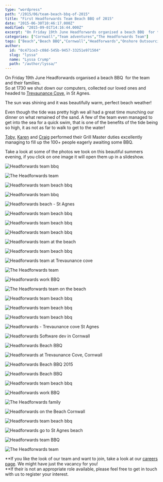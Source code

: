 ```yaml
---
type: "wordpress"
path: "/2015/06/team-beach-bbq-of-2015"
title: "First Headforwards Team Beach BBQ of 2015"
date: "2015-06-30T10:46:17.000Z"
modified: "2015-09-01T14:16:44.000Z"
excerpt: "On Friday 19th June Headforwards organised a beach BBQ  for the team and their families. So at 1730 we shut down our computers, collected our loved ones and headed to Trevaunance Cove, in St Agnes.  The sun was shining and it was beautifully warm, perfect beach weather! Even though the tide was pretty high we all …"
categories: ["Cornwall","Team adventures","The Headforwards Team"]
tags: ["Beach","Beach BBQ","Cornwall","Headforwards","Onshore Outsourcing","onshore software development","software companies cornwall","software companies uk","software jobs cornwall","Team","Teambuilding"]
author:
  id: "0c471ce3-c08d-545b-9457-33251e971504"
  slug: "lyssa"
  name: "Lyssa Crump"
  path: "/author/lyssa/"
---
```

On Friday 19th June Headforwards organised a beach BBQ  for the team and their families.  
So at 1730 we shut down our computers, collected our loved ones and headed to [Trevaunance Cove](https://www.visitcornwall.com/beaches/north-cornwall/st-agnes/trevaunance-cove-beach#.VYfSlRNVhBc), in St Agnes. 

The sun was shining and it was beautifully warm, perfect beach weather!

Even though the tide was pretty high we all had a great time munching our dinner on what remained of the sand. A few of the team even managed to get into the sea for a quick swim, that is one of the benefits of the tide being so high, it as not as far to walk to get to the water!

[Toby](https://www.linkedin.com/in/tobyparkins), [Karen](https://www.linkedin.com/pub/karen-russell/67/42/158) and [Craig](https://www.linkedin.com/in/craiggirvan) performed their Grill Master duties excellently managing to fill up the 100+ people eagerly awaiting some BBQ. 

Take a look at some of the photos we took on this beautiful summers evening, if you click on one image it will open them up in a slideshow.

<section class="gallery">

![Headforwards team bbq](/wp-content/uploads/2015/06/IMG_3086.jpg)

![The Headforwards team ](/wp-content/uploads/2015/06/IMG_3070.jpg)

![Headforwards team beach bbq](/wp-content/uploads/2015/06/2015-06-19-18.54.20.jpg)

![Headforwards team bbq](/wp-content/uploads/2015/06/2015-06-19-18.54.39.jpg)

![Headforwards beach - St Agnes](/wp-content/uploads/2015/06/2015-06-19-18.56.27.jpg)

![Headforwards team beach bbq](/wp-content/uploads/2015/06/IMG_2937.jpg)

![Headforwards team beach bbq](/wp-content/uploads/2015/06/IMG_2943.jpg)

![Headforwards team beach bbq](/wp-content/uploads/2015/06/IMG_2951.jpg)

![Headforwards team at the beach](/wp-content/uploads/2015/06/IMG_2959.jpg)

![Headforwards team beach bbq](/wp-content/uploads/2015/06/IMG_2965.jpg)

![Headforwards team at Trevaunance cove ](/wp-content/uploads/2015/06/IMG_2978.jpg)

![The Headforwards team ](/wp-content/uploads/2015/06/IMG_2984.jpg)

![Headforwards work BBQ](/wp-content/uploads/2015/06/IMG_2991.jpg)

![The Headforwards team on the beach ](/wp-content/uploads/2015/06/IMG_3000.jpg)

![Headforwards team beach bbq](/wp-content/uploads/2015/06/IMG_3005.jpg)

![Headforwards team beach bbq](/wp-content/uploads/2015/06/IMG_3012.jpg)

![Headforwards team beach bbq](/wp-content/uploads/2015/06/IMG_3033.jpg)

![Headforwards - Trevaunance cove St Agnes ](/wp-content/uploads/2015/06/Roars-running.jpg)

![Headforwards Software dev in Cornwall ](/wp-content/uploads/2015/06/IMG_3040.jpg)

![Headforwards Beach BBQ](/wp-content/uploads/2015/06/Toby-Karen.jpg)

![Headforwards at Trevaunance Cove, Cornwall](/wp-content/uploads/2015/06/Seascape.jpg)

![Headforwards Beach BBQ 2015](/wp-content/uploads/2015/06/IMG_2982.jpg)

![Headforwards Beach BBQ](/wp-content/uploads/2015/06/IMG_3042.jpg)

![Headforwards team beach bbq](/wp-content/uploads/2015/06/IMG_3052.jpg)

![Headforwards work BBQ](/wp-content/uploads/2015/06/IMG_3067.jpg)

![The Headforwards family](/wp-content/uploads/2015/06/IMG_3064.jpg)

![Headforwards on the  Beach Cornwall ](/wp-content/uploads/2015/06/Jimmy.jpg)

![Headforwards team beach bbq](/wp-content/uploads/2015/06/IMG_3008.jpg)

![Headforwards go to St Agnes beach ](/wp-content/uploads/2015/06/Kids-playing.jpg)

![Headforwards team BBQ](/wp-content/uploads/2015/06/IMG_3077.jpg)

![The Headforwards team](/wp-content/uploads/2015/06/IMG_2967.jpg)

</section>

**If you like the look of our team and want to join, take a look at our [careers page](http://www.headforwards.com/careers/). We might have just the vacancy for you!  
**If their is not an appropriate role available, please feel free to get in touch with us to register your interest.